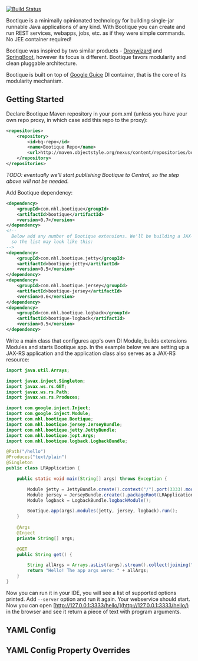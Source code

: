 [![Build Status](https://travis-ci.org/nhl/bootique.svg)](https://travis-ci.org/nhl/bootique)

Bootique is a minimally opinionated technology for building single-jar runnable Java applications of any kind. With Bootique you can create and run REST services, webapps, jobs, etc. as if they were simple commands. No JEE container required!

Bootique was inspired by two similar products - [Dropwizard](http://www.dropwizard.io) and [SpringBoot](http://projects.spring.io/spring-boot/), however its focus is different. Bootique favors modularity and clean pluggable architecture.

Bootique is built on top of [Google Guice](https://github.com/google/guice) DI container, that is the core of its modularity mechanism.

## Getting Started

Declare Bootique Maven repository in your pom.xml (unless you have your own repo proxy, in which case add this repo to the proxy):

```XML
<repositories>
    <repository>
        <id>bq-repo</id>
        <name>Bootique Repo</name>
        <url>http://maven.objectstyle.org/nexus/content/repositories/bootique</url>
    </repository>
</repositories>
```
_TODO: eventually we'll start publishing Bootique to Central, so the step above will not be needed._

Add Bootique dependency:

```XML
<dependency>
	<groupId>com.nhl.bootique</groupId>
	<artifactId>bootique</artifactId>
	<version>0.7</version>
</dependency>
<!-- 
  Below add any number of Bootique extensions. We'll be building a JAX-RS webservice here, 
  so the list may look like this:
-->
<dependency>
	<groupId>com.nhl.bootique.jetty</groupId>
	<artifactId>bootique-jetty</artifactId>
	<version>0.5</version>
</dependency>
<dependency>
	<groupId>com.nhl.bootique.jersey</groupId>
	<artifactId>bootique-jersey</artifactId>
	<version>0.6</version>
</dependency>
<dependency>
	<groupId>com.nhl.bootique.logback</groupId>
	<artifactId>bootique-logback</artifactId>
	<version>0.5</version>
</dependency>
```
Write a main class that configures app's own DI Module, builds extensions Modules and starts Bootique app. In the example below we are setting up a JAX-RS application and the application class also serves as a JAX-RS resource:

```Java
import java.util.Arrays;

import javax.inject.Singleton;
import javax.ws.rs.GET;
import javax.ws.rs.Path;
import javax.ws.rs.Produces;

import com.google.inject.Inject;
import com.google.inject.Module;
import com.nhl.bootique.Bootique;
import com.nhl.bootique.jersey.JerseyBundle;
import com.nhl.bootique.jetty.JettyBundle;
import com.nhl.bootique.jopt.Args;
import com.nhl.bootique.logback.LogbackBundle;

@Path("/hello")
@Produces("text/plain")
@Singleton
public class LRApplication {

	public static void main(String[] args) throws Exception {

		Module jetty = JettyBundle.create().context("/").port(3333).module();
		Module jersey = JerseyBundle.create().packageRoot(LRApplication.class).module();
		Module logback = LogbackBundle.logbackModule();

		Bootique.app(args).modules(jetty, jersey, logback).run();
	}
	
	@Args
	@Inject
	private String[] args;

	@GET
	public String get() {

		String allArgs = Arrays.asList(args).stream().collect(joining(" "));
		return "Hello! The app args were: " + allArgs;
	}
}
```

Now you can run it in your IDE, you will see a list of supported options printed. Add ```--server``` option and run it again. Your webservice should start. Now you can open [http://127.0.0.1:3333/hello/](http://127.0.0.1:3333/hello/) in the browser and see it return a piece of text with program arguments.

## YAML Config

## YAML Config Property Overrides
